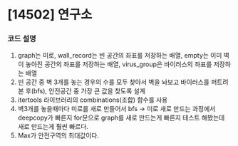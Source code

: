 # [14502] 연구소

### 코드 설명

1. graph는 미로, wall_record는 빈 공간의 좌표를 저장하는 배열, empty는 이미 벽이 놓아진 공간의 좌표를 저장하는 배열, virus_group은 바이러스의 좌표를 저장하는 배열
2. 빈 공간 중 벽 3개를 놓는 경우의 수를 모두 찾아서 벽을 놔보고 바이러스를 퍼트려본 후(bfs), 안전공간 중 가장 큰 값을 찾도록 설계
3. itertools 라이브러리의 combinations(조합) 함수를 사용
4. 벽3개를 놓을때마다 미로를 새로 만들어서 bfs -> 미로 새로 만드는 과정에서 deepcopy가 빠른지 for문으로 graph를 새로 만드는게 빠른지 테스트 해봤는데 새로 만드는게 훨씬 빠르다.
5. Max가 안전구역의 최대값이다.
